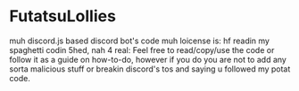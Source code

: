 # FutatsuLollies
muh discord.js based discord bot's code
muh loicense is:
hf readin my spaghetti codin 5hed, nah 4 real:
Feel free to read/copy/use the code or follow it as a guide on how-to-do, however if you do you are not to add any sorta malicious stuff or breakin discord's tos and saying u followed my potat code.
